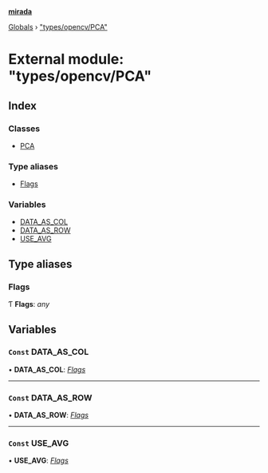 **[mirada](../README.md)**

[Globals](../README.md) › ["types/opencv/PCA"](_types_opencv_pca_.md)

# External module: "types/opencv/PCA"

## Index

### Classes

* [PCA](../classes/_types_opencv_pca_.pca.md)

### Type aliases

* [Flags](_types_opencv_pca_.md#flags)

### Variables

* [DATA_AS_COL](_types_opencv_pca_.md#const-data_as_col)
* [DATA_AS_ROW](_types_opencv_pca_.md#const-data_as_row)
* [USE_AVG](_types_opencv_pca_.md#const-use_avg)

## Type aliases

###  Flags

Ƭ **Flags**: *any*

## Variables

### `Const` DATA_AS_COL

• **DATA_AS_COL**: *[Flags](_types_opencv_pca_.md#flags)*

___

### `Const` DATA_AS_ROW

• **DATA_AS_ROW**: *[Flags](_types_opencv_pca_.md#flags)*

___

### `Const` USE_AVG

• **USE_AVG**: *[Flags](_types_opencv_pca_.md#flags)*